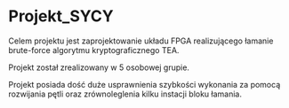 # Projekt_SYCY

Celem projektu jest zaprojektowanie układu FPGA realizującego łamanie brute-force algorytmu kryptograficznego TEA.

Projekt został zrealizowany w 5 osobowej grupie.

Projekt posiada dość duże usprawnienia szybkości wykonania za pomocą rozwijania pętli oraz zrównoleglenia kilku instacji bloku łamania.

